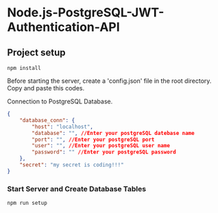 # Node.js-PostgreSQL-JWT-Authentication-API

## Project setup
```
npm install
```

Before starting the server, create a 'config.json' file in the root directory.
Copy and paste this codes.

Connection to PostgreSQL Database.

```json
{
    "database_conn": {
        "host": "localhost",
        "database": "", //Enter your postgreSQL datebase name
        "port": "", //Enter your postgreSQL port
        "user": "", //Enter your postgreSQL user name
        "password": "" //Enter your postgreSQL password
    },
    "secret": "my secret is coding!!!"
}
```


### Start Server and Create Database Tables
```
npm run setup
```
